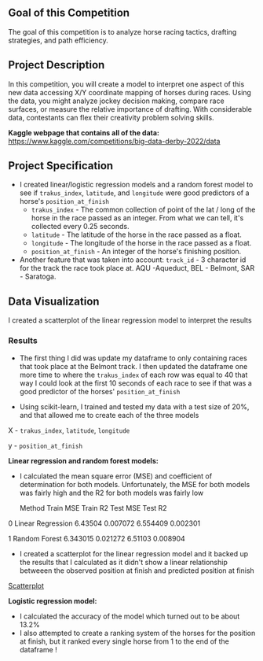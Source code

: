 ## Goal of this Competition
The goal of this competition is to analyze horse racing tactics, drafting strategies, and path efficiency.

## Project Description
In this competition, you will create a model to interpret one aspect of this new data accessing X/Y coordinate mapping of horses during races. Using the data, you might analyze jockey decision making, compare race surfaces, or measure the relative importance of drafting. With considerable data, contestants can flex their creativity problem solving skills.

**Kaggle webpage that contains all of the data:**
https://www.kaggle.com/competitions/big-data-derby-2022/data

## Project Specification
* I created linear/logistic regression models and a random forest model to see if `trakus_index`, `latitude`, and `longitude` were good predictors of a horse's `position_at_finish`
    * `trakus_index` - The common collection of point of the lat / long of the horse in the race passed as an integer. From what we can tell, it's collected every 0.25 seconds.
    * `latitude` - The latitude of the horse in the race passed as a float.
    * `longitude` - The longitude of the horse in the race passed as a float.
    * `position_at_finish` - An integer of the horse's finishing position.
* Another feature that was taken into account:
    `track_id` - 3 character id for the track the race took place at. AQU -Aqueduct, BEL - Belmont, SAR - Saratoga.
    
## Data Visualization
I created a scatterplot of the linear regression model to interpret the results

### Results
* The first thing I did was update my dataframe to only containing races that took place at the Belmont track. I then updated the dataframe one more time to where the `trakus_index` of each row was equal to 40 that way I could look at the first 10 seconds of each race to see if that was a good predictor of the horses' `position_at_finish`

* Using scikit-learn, I trained and tested my data with a test size of 20%, and that allowed me to create each of the three models

X - `trakus_index`, `latitude`, `longitude`

y - `position_at_finish`

**Linear regression and random forest models:**
* I calculated the mean square error (MSE) and coefficient of determination for both models. Unfortunately, the MSE for both models was fairly high and the R2 for both models was fairly low

  Method	             Train MSE	  Train R2	Test MSE	 Test R2

0	Linear Regression	 6.43504	     0.007072	6.554409	 0.002301

1	Random Forest	    6.343015	  0.021272	6.51103	 0.008904

* I created a scatterplot for the linear regression model and it backed up the results that I calculated as it didn't show a linear relationship betweeen the observed position at finish and predicted position at finish

[Scatterplot](https://github.com/yeahAaron/KaggleProject/assets/112126602/ced1ff75-e52f-42ee-94e6-f759bdf97d58)

**Logistic regression model:**
* I calculated the accuracy of the model which turned out to be about 13.2%
* I also attempted to create a ranking system of the horses for the position at finish, but it ranked every single horse from 1 to the end of the dataframe !
